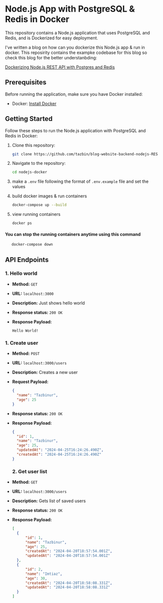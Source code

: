 # Node.js App with PostgreSQL & Redis in Docker

This repository contains a Node.js application that uses PostgreSQL and Redis, and is Dockerized for easy deployment.

I've written a blog on how can you dockerize this Node.js app & run in docker. This reposirity contains the exampke codebase for this blog so check this blog for the better understanbding:

[Dockerizing Node.js REST API with Postgres and Redis](https://medium.com/@mdtazbinur/dockerizing-node-js-rest-api-with-postgres-and-redis-228d4da51f2f)


## Prerequisites

Before running the application, make sure you have Docker installed:

- Docker: [Install Docker](https://docs.docker.com/get-docker/)

## Getting Started

Follow these steps to run the Node.js application with PostgreSQL and Redis in Docker:

1. Clone this repository:

   ```bash
   git clone https://github.com/tazbin/blog-website-backend-nodejs-REST-API nodejs-docker
   ```
2. Navigate to the repository:
    ```bash
   cd nodejs-docker
   ```
3. make a `.env` file following the format of `.env.example` file and set the values
4. build docker images & run containers
    ```bash
   docker-compose up --build
   ```
5. view running containers
    ```bash
   docker ps
   ```

#### You can stop the running containers anytime using this command
```bash
   docker-compose down 
   ```
   

## API Endpoints

### 1. Hello world

- **Method:** `GET`
- **URL:** `localhost:3000`
- **Description:** Just shows hello world
- **Response status:** `200 OK`
- **Response Payload:**

  ```
  Hello World!
  ```

### 1. Create user

- **Method:** `POST`
- **URL:** `localhost:3000/users`
- **Description:** Creates a new user
- **Request Payload:**
  ```json
  {
    "name": "Tazbinur",
    "age": 25
  }
  ```
- **Response status:** `200 OK`
- **Response Payload:**
  ```json
  {
    "id": 1,
    "name": "Tazbinur",
    "age": 25,
    "updatedAt": "2024-04-25T16:24:26.490Z",
    "createdAt": "2024-04-25T16:24:26.490Z"
  }
  ```

  ### 2. Get user list

- **Method:** `GET`
- **URL:** `localhost:3000/users`
- **Description:** Gets list of saved users
- **Response status:** `200 OK`
- **Response Payload:**
  ```json
  [
    {
        "id": 1,
        "name": "Tazbinur",
        "age": 25,
        "createdAt": "2024-04-20T18:57:54.001Z",
        "updatedAt": "2024-04-20T18:57:54.001Z"
    },
    {
        "id": 2,
        "name": "Imtiaz",
        "age": 30,
        "createdAt": "2024-04-20T18:58:08.331Z",
        "updatedAt": "2024-04-20T18:58:08.331Z"
    }
  ]
  ```


